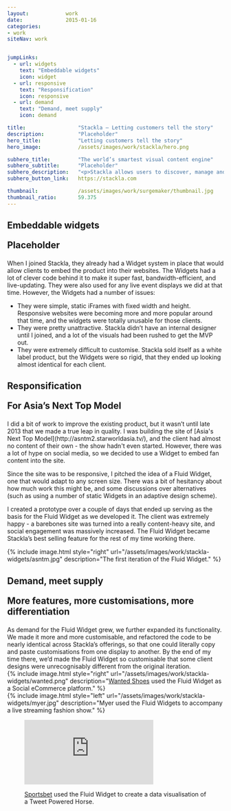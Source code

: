 ```yaml
---
layout:            work
date:              2015-01-16
categories:    
- work
siteNav: work


jumpLinks:
  - url: widgets
    text: "Embeddable widgets"
    icon: widget
  - url: responsive
    text: "Responsification"
    icon: responsive
  - url: demand
    text: "Demand, meet supply"
    icon: demand

title:                 "Stackla — Letting customers tell the story"
description:           "Placeholder"
hero_title:            "Letting customers tell the story"
hero_image:            /assets/images/work/stackla/hero.png

subhero_title:         "The world’s smartest visual content engine"
subhero_subtitle:      "Placeholder"
subhero_description:   "<p>Stackla allows users to discover, manage and display the most engaging visual content from social media across every marketing touchpoints.</p><blockquote>“Morgan is not afraid to voice his opinion and constructively challenge ideas. He acts proactively and takes the initiative on tasks, which has resulted in great products for Stackla and very happy clients.” <strong class='u-pullRight'>–Peter Cassidy, Co-founder of <a href='https://stackla.com/'>Stackla</a></strong></blockquote>"
subhero_button_link:   https://stackla.com

thumbnail:             /assets/images/work/surgemaker/thumbnail.jpg
thumbnail_ratio:       59.375
---
```


<section class="Page-section" id="widgets">
	<h2 class="m-bottom--lg">
		<p>Embeddable widgets</p>
		<p class="font-serif color-muted">Placeholder</p>
	</h2>
<div class="m-top--lg when-lg-m-top--0" markdown="1">
When I joined Stackla, they already had a Widget system in place that would allow clients to embed the product into their websites. The Widgets had a lot of clever code behind it to make it super fast, bandwidth-efficient, and live-updating. They were also used for any live event displays we did at that time. However, the Widgets had a number of issues:

- They were simple, static iFrames with fixed width and height. Responsive websites were becoming more and more popular around that time, and the widgets were totally unusable for those clients.
- They were pretty unattractive. Stackla didn’t have an internal designer until I joined, and a lot of the visuals had been rushed to get the MVP out.
- They were extremely difficult to customise. Stackla sold itself as a white label product, but the Widgets were so rigid, that they ended up looking almost identical for each client.
</div>
</section>


<section class="Page-section" id="responsive">
	<h2 class="m-bottom--lg">
		<p>Responsification</p>
		<p class="font-serif color-muted">For Asia’s Next Top Model</p>
	</h2>
<div class="m-top--lg when-lg-m-top--0" markdown="1">
I did a bit of work to improve the existing product, but it wasn’t until late 2013 that we made a true leap in quality. I was building the site of [Asia's Next Top Model](http://asntm2.starworldasia.tv/), and the client had almost no content of their own - the show hadn't even started. However, there was a lot of hype on social media, so we decided to use a Widget to embed fan content into the site.

Since the site was to be responsive, I pitched the idea of a Fluid Widget, one that would adapt to any screen size. There was a bit of hesitancy about how much work this might be, and some discussions over alternatives (such as using a number of static Widgets in an adaptive design scheme). 

I created a prototype over a couple of days that ended up serving as the basis for the Fluid Widget as we developed it. The client was extremely happy - a barebones site was turned into a really content-heavy site, and social engagement was massively increased. The Fluid Widget became Stackla’s best selling feature for the rest of my time working there.

<div class="grid m-top--lg">
	<div class="grid-item when-lg-6 when-lg-push-6">
		{% include image.html style="right" url="/assets/images/work/stackla-widgets/asntm.jpg" description="The first iteration of the Fluid Widget." %}
	</div>
</div>
</div>
</section>

<section class="Page-section" id="demand">
	<h2 class="m-bottom--lg">
		<p>Demand, meet supply</p>
		<p class="font-serif color-muted">More features, more customisations, more differentiation</p>
	</h2>
<div class="m-top--lg when-lg-m-top--0" markdown="1">
As demand for the Fluid Widget grew, we further expanded its functionality. We made it more and more customisable, and refactored the code to be nearly identical across Stackla’s offerings, so that one could literally copy and paste customisations from one display to another. By the end of my time there, we’d made the Fluid Widget so customisable that some client designs were unrecognisably different from the original iteration.

<div class="grid m-top--lg">
	<div class="grid-item when-lg-6 when-lg-push-6">
		{% include image.html style="right" url="/assets/images/work/stackla-widgets/wanted.png" description="<a href='https://stackla.com/case-studies/wanted-shoes/'>Wanted Shoes</a> used the Fluid Widget as a Social eCommerce platform." %}
	</div>
</div>

<div class="grid m-top--lg">
	<div class="grid-item when-lg-6">
		{% include image.html style="left" url="/assets/images/work/stackla-widgets/myer.jpg" description="Myer used the Fluid Widgets to accompany a live streaming fashion show." %}
	</div>
</div>

<div class="grid m-top--lg">
	<div class="grid-item when-lg-6 when-lg-push-6">
		<figure class="image-figure figure--right">
			<div class="figure-content">
				<div class="figure-iframeWrapper">
					<iframe src="https://fast.wistia.net/embed/iframe/tcxgctbuu4?videoFoam=true" frameborder="0" allowfullscreen></iframe>
				</div>
			</div>
				<figcaption>
					<p><a href="https://stackla.com/case-studies/sportsbet-tweet-powered-horse/">Sportsbet</a> used the Fluid Widget to create a data visualisation of a Tweet Powered Horse.</p>
				</figcaption>
		</figure>
	</div>
</div>

</div>
</section>
